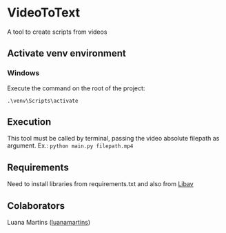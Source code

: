 # VideoToText
A tool to create scripts from videos

## Activate venv environment

### Windows

Execute the command on the root of the project: 
```
.\venv\Scripts\activate
```

## Execution
This tool must be called by terminal, passing the video absolute filepath as argument.
Ex.: `python main.py filepath.mp4`

## Requirements
Need to install libraries from requirements.txt and also from [Libav](https://libav.org/download/)

## Colaborators
Luana Martins ([luanamartins](https://github.com/luanamartins))
